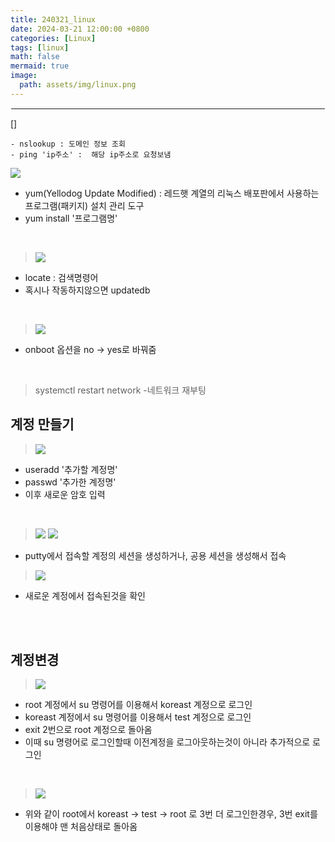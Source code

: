 ```yaml
---
title: 240321_linux
date: 2024-03-21 12:00:00 +0800
categories: [Linux]
tags: [linux]
math: false
mermaid: true
image:
  path: assets/img/linux.png
---
```


<hr style="border:1px solid white">
[]

```
- nslookup : 도메인 정보 조회
- ping 'ip주소' :  해당 ip주소로 요청보냄
```

>
![](https://velog.velcdn.com/images/alphathx/post/f4bb76a0-dced-4a4d-bf98-64dc5e169c75/image.PNG)
- yum(Yellodog Update Modified) : 레드햇 계열의 리눅스 배포판에서 사용하는 프로그램(패키지) 설치 관리 도구
- yum install '프로그램명'

<br/>

>![](https://velog.velcdn.com/images/alphathx/post/3a4b4af5-3960-401f-a5f9-07e4dc49a9dc/image.PNG)
- locate : 검색명령어
- 혹시나 작동하지않으면 updatedb

<br/>

>![](https://velog.velcdn.com/images/alphathx/post/6654a597-d125-4697-9396-fa9eb3a98595/image.PNG)
- onboot 옵션을 no -> yes로 바꿔줌

<br/>

> systemctl restart network
-네트워크 재부팅

## 계정 만들기

> ![](https://velog.velcdn.com/images/alphathx/post/4c652323-1c17-4736-aef2-63cdd364c850/image.PNG)
- useradd '추가할 계정명'
- passwd '추가한 계정명'
- 이후 새로운 암호 입력

<br/>

> ![](https://velog.velcdn.com/images/alphathx/post/630f8fc3-d06b-4d60-8c5b-4329e3691d80/image.PNG)
> ![](https://velog.velcdn.com/images/alphathx/post/d9bc89e0-bec7-4c01-b460-c76c2ff1e490/image.PNG)

- putty에서 접속할 계정의 세션을 생성하거나, 공용 세션을 생성해서 접속

> ![](https://velog.velcdn.com/images/alphathx/post/96195996-51b6-409f-bbd0-4a65eb69076e/image.PNG)
- 새로운 계정에서 접속된것을 확인

<br/><br/>

## 계정변경

>![](https://velog.velcdn.com/images/alphathx/post/fece9655-65a0-4eed-834e-63fa98aa34f2/image.PNG)
- root 계정에서 su 명령어를 이용해서 koreast 계정으로 로그인
- koreast 계정에서 su 명령어를 이용해서 test 계정으로 로그인
- exit 2번으로 root 계정으로 돌아옴
- 이때 su 명령어로 로그인할때 이전계정을 로그아웃하는것이 아니라 추가적으로 로그인

<br/>

>![](https://velog.velcdn.com/images/alphathx/post/84bd2a69-9c53-4c6d-9f0e-4c4155deb36e/image.PNG)
- 위와 같이 root에서 koreast -> test -> root 로 3번 더 로그인한경우, 3번 exit를 이용해야 맨 처음상태로 돌아옴
